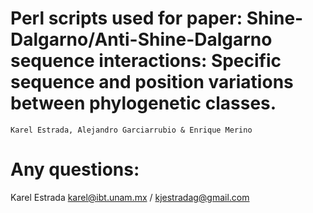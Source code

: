 
# Perl scripts used for paper: Shine-Dalgarno/Anti-Shine-Dalgarno sequence interactions: Specific sequence and position variations between phylogenetic classes.

    Karel Estrada, Alejandro Garciarrubio & Enrique Merino

# Any questions:

Karel Estrada
karel@ibt.unam.mx / kjestradag@gmail.com
